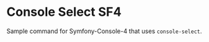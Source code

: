 Console Select SF4
==================

Sample command for Symfony-Console-4 that uses `console-select`.

